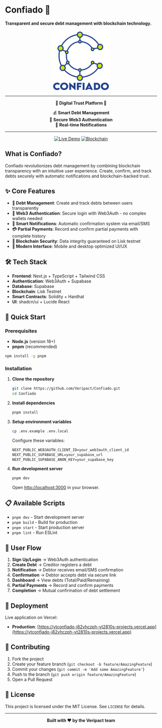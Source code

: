 # Confiado 🤝

**Transparent and secure debt management with blockchain technology.**

<div align="center">
  <img src="public/Logo_Confiado.png" alt="Confiado Logo" width="200"/>
</div>

---

<div align="center">

**🚀 Digital Trust Platform 🚀**

💰 **Smart Debt Management**
<br/>
🔐 **Secure Web3 Authentication**
<br/>
📱 **Real-time Notifications**

</div>

---

<div align="center">

[![Live Demo](https://img.shields.io/badge/Live_Demo-000000?style=for-the-badge&logo=vercel&logoColor=white)](https://ytconfiado-j82vhczph-yt2810s-projects.vercel.app)
[![Blockchain](https://img.shields.io/badge/Blockchain-Lisk_Testnet-4A90E2?style=for-the-badge&logo=ethereum&logoColor=white)](https://sepolia-blockscout.lisk.com/)

</div>

## What is Confiado?

Confiado revolutionizes debt management by combining blockchain transparency with an intuitive user experience. Create, confirm, and track debts securely with automatic notifications and blockchain-backed trust.

## ✨ Core Features

- **🤝 Debt Management**: Create and track debts between users transparently
- **🔐 Web3 Authentication**: Secure login with Web3Auth - no complex wallets needed
- **📧 Smart Notifications**: Automatic confirmation system via email/SMS
- **💳 Partial Payments**: Record and confirm partial payments with complete history
- **🔗 Blockchain Security**: Data integrity guaranteed on Lisk testnet
- **📱 Modern Interface**: Mobile and desktop optimized UI/UX

## 🛠️ Tech Stack

- **Frontend**: Next.js + TypeScript + Tailwind CSS
- **Authentication**: Web3Auth + Supabase
- **Database**: Supabase
- **Blockchain**: Lisk Testnet
- **Smart Contracts**: Solidity + Hardhat
- **UI**: shadcn/ui + Lucide React

## 🚀 Quick Start

### Prerequisites

- **Node.js** (version 18+)
- **pnpm** (recommended)

```bash
npm install -g pnpm
```

### Installation

1. **Clone the repository**
   ```bash
   git clone https://github.com/Veripact/Confiado.git
   cd Confiado
   ```

2. **Install dependencies**
   ```bash
   pnpm install
   ```

3. **Setup environment variables**
   ```bash
   cp .env.example .env.local
   ```
   
   Configure these variables:
   ```env
   NEXT_PUBLIC_WEB3AUTH_CLIENT_ID=your_web3auth_client_id
   NEXT_PUBLIC_SUPABASE_URL=your_supabase_url
   NEXT_PUBLIC_SUPABASE_ANON_KEY=your_supabase_key
   ```

4. **Run development server**
   ```bash
   pnpm dev
   ```

   Open [http://localhost:3000](http://localhost:3000) in your browser.

## 📋 Available Scripts

- `pnpm dev` - Start development server
- `pnpm build` - Build for production
- `pnpm start` - Start production server
- `pnpm lint` - Run ESLint

## 🔄 User Flow

1. **Sign Up/Login** → Web3Auth authentication
2. **Create Debt** → Creditor registers a debt
3. **Notification** → Debtor receives email/SMS confirmation
4. **Confirmation** → Debtor accepts debt via secure link
5. **Dashboard** → View debts (Total/Paid/Remaining)
6. **Partial Payments** → Record and confirm payments
7. **Completion** → Mutual confirmation of debt settlement

## 🚀 Deployment

Live application on Vercel:
- **Production**: [https://ytconfiado-j82vhczph-yt2810s-projects.vercel.app](https://ytconfiado-j82vhczph-yt2810s-projects.vercel.app)

## 🤝 Contributing

1. Fork the project
2. Create your feature branch (`git checkout -b feature/AmazingFeature`)
3. Commit your changes (`git commit -m 'Add some AmazingFeature'`)
4. Push to the branch (`git push origin feature/AmazingFeature`)
5. Open a Pull Request

## 📄 License

This project is licensed under the MIT License. See `LICENSE` for details.

---

<div align="center">
  <strong>Built with ❤️ by the Veripact team</strong>
</div>